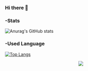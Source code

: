 ### Hi there 👋

### -Stats
![Anurag's GitHub stats](https://github-readme-stats.vercel.app/api?username=wnsdn2186&show_icons=true)

### -Used Language 
 [![Top Langs](https://github-readme-stats.vercel.app/api/top-langs/?username=anuraghazra&layout=compact)](https://github.com/anuraghazra/github-readme-stats)
 
<div align="center">
<a href="https://github.com/wnsdn2186"><img src="https://hits.seeyoufarm.com/api/count/incr/badge.svg?url=https%3A%2F%2Fgithub.com%2Fwnsdn2186&count_bg=%235094F0&title_bg=%235094F0&icon=android.svg&icon_color=%23FFFFFF&title=hits&edge_flat=false"/></a> 
 </div>
 
